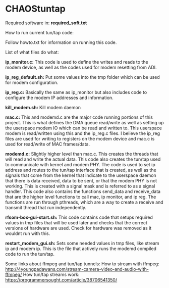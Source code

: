 # CHAOStuntap

Required software in: **required_soft.txt**

How to run current tun/tap code:

Follow howto.txt for information on running this code.

List of what files do what:

**ip_monitor.c:**
This code is used to define the writes and reads to the modem device, as well as the codes used for modem resetting from ADI.

**ip_reg_default.sh:**
Put some values into the tmp folder which can be used for modem configuration.

**ip_reg.c:**
Basically the same as ip_monitor but also includes code to configure the modem IP addresses and information.

**kill_modem.sh:**
Kill modem daemon

**mac.c:**
This and modemd.c are the major code running portions of this project. This is what defines the DMA queue read/write as well as setting up the userspace modem IO which can be read and written to. This userspace modem is read/written using this and the ip_reg.c files. I believe the ip_reg files are used for writing to registers on the modem device and mac.c is used for read/write of MAC frames/data.

**modemd.c:**
Slightly higher level than mac.c. This creates the threads that will read and write the actual data. This code also creates the tun/tap used to communicate with kernel and modem PHY. The code is used to set ip address and routes to the tun/tap interface that is created, as well as the signals that come from the kernel that indicate to the userspace daemon that there is data received, data to be sent, or that the modem PHY is not working. This is created with a signal mask and is referred to as a signal handler. This code also contains the functions send_data and receive_data that are the higher level functions to call mac, ip monitor, and ip reg. The functions are run through pthreads, which are a way to create a receive and transmit thread that run independently.

**rfsom-box-gui-start.sh:**
This code contains code that setups required values in tmp files that will be used later and checks that the correct versions of hardware are used. Check for hardware was removed as it wouldnt run with this.

**restart_modem_gui.sh:**
Sets some needed values in tmp files, like stream ip and modem ip. This is the file that actively runs the modemd compiled code to run the tun/tap. 

Some links about ffmpeg and tun/tap tunnels:
How to stream with ffmpeg:
http://4youngpadawans.com/stream-camera-video-and-audio-with-ffmpeg/
How tun/tap streams work:
https://programmersought.com/article/38706541350/


